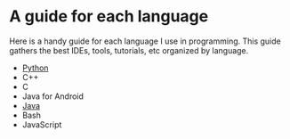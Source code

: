 # A guide for each language

Here is a handy guide for each language I use in programming. This guide gathers the best IDEs, tools, tutorials, etc organized by language.

- [Python](python-guide)
- C++
- C
- Java for Android
- [Java](java-guide)
- Bash
- JavaScript
